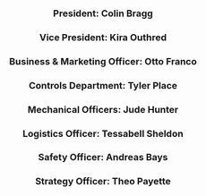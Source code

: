 <!-- This is a comment, this text will not appear on the page -->

### <center>**President:** Colin Bragg</center>

<!-- This person works with the team to conduct meetings and acts as the main line of communication between the team and the head mentor. In addition to this, they help coordinate the election process (but don’t count/interact with the votes) and represent the club. -->

### <center>**Vice President:** Kira Outhred</center>

<!-- TODO: Description of the role -->

### <center>**Business & Marketing Officer:** Otto Franco</center>

<!-- TODO: Description of the role -->

### <center>**Controls Department:** Tyler Place</center>

<!-- TODO: Description of the role -->

### <center>**Mechanical Officers:** Jude Hunter</center>

<!-- TODO: Description of the role -->

### <center>**Logistics Officer:** Tessabell Sheldon</center>

<!-- TODO: Description of the role -->

### <center>**Safety Officer:** Andreas Bays</center>

<!-- TODO: Description of the role -->

### <center>**Strategy Officer:** Theo Payette</center>

<!-- TODO: Description of the role -->
